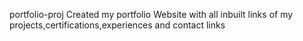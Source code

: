 portfolio-proj
Created my portfolio Website with all inbuilt links of my projects,certifications,experiences and contact links

